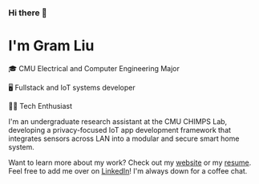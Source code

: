 ### Hi there 👋

# I'm Gram Liu

🎓 CMU Electrical and Computer Engineering Major

🖥️ Fullstack and IoT systems developer

👨‍💻 Tech Enthusiast

I'm an undergraduate research assistant at the CMU CHIMPS Lab, developing a privacy-focused IoT app development framework that integrates sensors across LAN into a modular and secure smart home system.

Want to learn more about my work? Check out my [website](https://gramliu.com) or my [resume](https://gramliu.com/resume).<br>
Feel free to add me over on [LinkedIn](https://www.linkedin.com/in/gramliu/)! I'm always down for a coffee chat.
